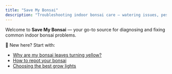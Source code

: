```yaml
---
title: "Save My Bonsai"
description: "Troubleshooting indoor bonsai care — watering issues, pests, soil, and more."
---
```


Welcome to **Save My Bonsai** — your go-to source for diagnosing and fixing common indoor bonsai problems.

🔧 New here? Start with:
- [Why are my bonsai leaves turning yellow?](bonsai/problems/yellow-leaves)
- [How to repot your bonsai](bonsai/care-basics/repotting-guide)
- [Choosing the best grow lights](bonsai/tools-reviews/grow-lights)